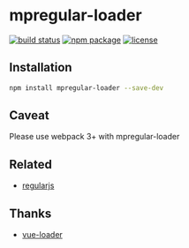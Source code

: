# mpregular-loader

[![build status][build-status-image]][build-status-url]
[![npm package][npm-package-image]][npm-package-url]
[![license][license-image]][license-url]

## Installation

```bash
npm install mpregular-loader --save-dev
```

## Caveat

Please use webpack 3+ with mpregular-loader

## Related

- [regularjs](https://github.com/regularjs/regular)

## Thanks

- [vue-loader](https://github.com/vuejs/vue-loader)

[build-status-image]: https://img.shields.io/circleci/project/regularjs/regular-loader/master.svg?style=for-the-badge
[build-status-url]: https://circleci.com/gh/regularjs/regular-loader

[npm-package-image]: https://img.shields.io/npm/v/regular-loader.svg?style=for-the-badge
[npm-package-url]: https://www.npmjs.org/package/regular-loader

[license-image]: https://img.shields.io/badge/license-MIT-000000.svg?style=for-the-badge
[license-url]: LICENSE
